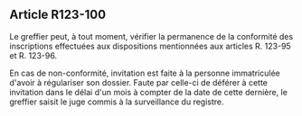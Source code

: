 Article R123-100
----
Le greffier peut, à tout moment, vérifier la permanence de la conformité des
inscriptions effectuées aux dispositions mentionnées aux articles R. 123-95 et
R. 123-96.

En cas de non-conformité, invitation est faite à la personne immatriculée
d'avoir à régulariser son dossier. Faute par celle-ci de déférer à cette
invitation dans le délai d'un mois à compter de la date de cette dernière, le
greffier saisit le juge commis à la surveillance du registre.
